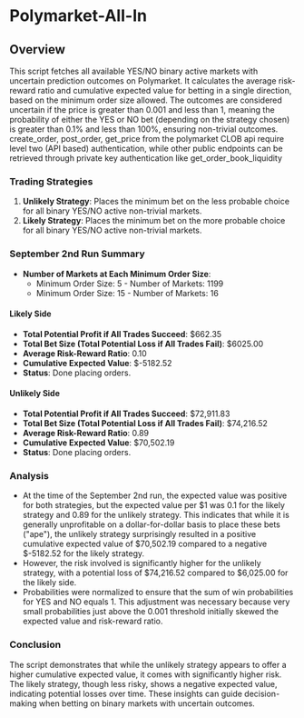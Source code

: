 # Polymarket-All-In

## Overview

This script fetches all available YES/NO binary active markets with uncertain prediction outcomes on Polymarket. It calculates the average risk-reward ratio and cumulative expected value for betting in a single direction, based on the minimum order size allowed. The outcomes are considered uncertain if the price is greater than 0.001 and less than 1, meaning the probability of either the YES or NO bet (depending on the strategy chosen) is greater than 0.1% and less than 100%, ensuring non-trivial outcomes. create_order, post_order, get_price from the polymarket CLOB api require level two (API based) authentication, while other public endpoints can be retrieved through private key authentication like get_order_book_liquidity

### Trading Strategies

1. **Unlikely Strategy**: Places the minimum bet on the less probable choice for all binary YES/NO active non-trivial markets.
2. **Likely Strategy**: Places the minimum bet on the more probable choice for all binary YES/NO active non-trivial markets.

### September 2nd Run Summary

- **Number of Markets at Each Minimum Order Size**:
  - Minimum Order Size: 5 - Number of Markets: 1199
  - Minimum Order Size: 15 - Number of Markets: 16

#### Likely Side

- **Total Potential Profit if All Trades Succeed**: $662.35
- **Total Bet Size (Total Potential Loss if All Trades Fail)**: $6025.00
- **Average Risk-Reward Ratio**: 0.10
- **Cumulative Expected Value**: $-5182.52
- **Status**: Done placing orders.

#### Unlikely Side

- **Total Potential Profit if All Trades Succeed**: $72,911.83
- **Total Bet Size (Total Potential Loss if All Trades Fail)**: $74,216.52
- **Average Risk-Reward Ratio**: 0.89
- **Cumulative Expected Value**: $70,502.19
- **Status**: Done placing orders.

### Analysis

- At the time of the September 2nd run, the expected value was positive for both strategies, but the expected value per $1 was 0.1 for the likely strategy and 0.89 for the unlikely strategy. This indicates that while it is generally unprofitable on a dollar-for-dollar basis to place these bets ("ape"), the unlikely strategy surprisingly resulted in a positive cumulative expected value of $70,502.19 compared to a negative $-5182.52 for the likely strategy.
- However, the risk involved is significantly higher for the unlikely strategy, with a potential loss of $74,216.52 compared to $6,025.00 for the likely side.
- Probabilities were normalized to ensure that the sum of win probabilities for YES and NO equals 1. This adjustment was necessary because very small probabilities just above the 0.001 threshold initially skewed the expected value and risk-reward ratio.

### Conclusion

The script demonstrates that while the unlikely strategy appears to offer a higher cumulative expected value, it comes with significantly higher risk. The likely strategy, though less risky, shows a negative expected value, indicating potential losses over time. These insights can guide decision-making when betting on binary markets with uncertain outcomes.
